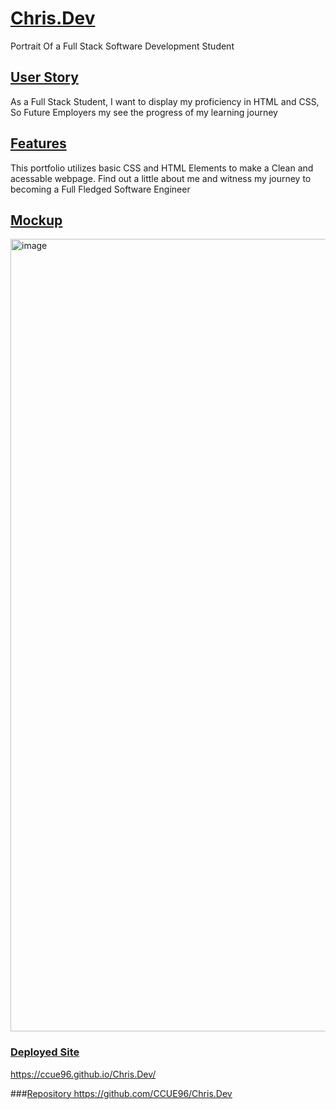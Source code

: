 # <ins>Chris.Dev<ins>
Portrait Of a Full Stack Software Development Student

## <ins>User Story<ins>
As a Full Stack Student, I want to display my proficiency in HTML and CSS, So Future Employers my see the progress of my learning journey

## <ins>Features<ins>
This portfolio utilizes basic CSS and HTML Elements to make a Clean and acessable webpage.
Find out a little about me and witness my journey to becoming a Full Fledged Software Engineer

## <ins>Mockup<ins>
<img width="1268" alt="image" src="https://github.com/CCUE96/Chris.Dev/assets/159393541/47dc2a48-ab83-4403-a9e8-4ea8cc2cdca3">

### <ins>Deployed Site<ins>
https://ccue96.github.io/Chris.Dev/

###<ins>Repository<ins>
https://github.com/CCUE96/Chris.Dev
